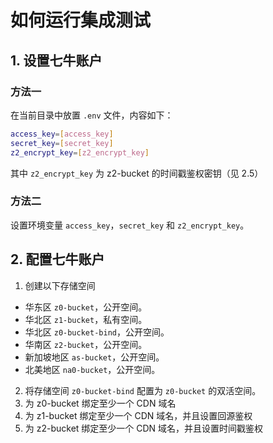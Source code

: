 # 如何运行集成测试

## 1. 设置七牛账户

### 方法一

在当前目录中放置 `.env` 文件，内容如下：

```bash
access_key=[access_key]
secret_key=[secret_key]
z2_encrypt_key=[z2_encrypt_key]
```

其中 `z2_encrypt_key` 为 z2-bucket 的时间戳鉴权密钥（见 2.5）

### 方法二

设置环境变量 `access_key`，`secret_key` 和 `z2_encrypt_key`。

## 2. 配置七牛账户

1. 创建以下存储空间

- 华东区 `z0-bucket`，公开空间。
- 华北区 `z1-bucket`，私有空间。
- 华北区 `z0-bucket-bind`，公开空间。
- 华南区 `z2-bucket`，公开空间。
- 新加坡地区 `as-bucket`，公开空间。
- 北美地区 `na0-bucket`，公开空间。

2. 将存储空间 `z0-bucket-bind` 配置为 `z0-bucket` 的双活空间。
3. 为 z0-bucket 绑定至少一个 CDN 域名
4. 为 z1-bucket 绑定至少一个 CDN 域名，并且设置回源鉴权
5. 为 z2-bucket 绑定至少一个 CDN 域名，并且设置时间戳鉴权
